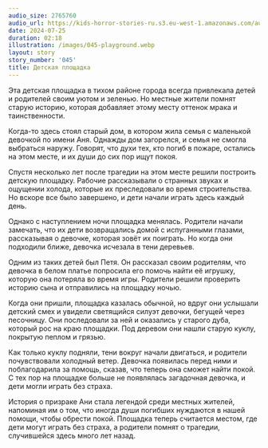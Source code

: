 ```yaml
---
audio_size: 2765760
audio_url: https://kids-horror-stories-ru.s3.eu-west-1.amazonaws.com/audio/045-playground.mp3
date: 2024-07-25
duration: 02:18
illustration: /images/045-playground.webp
layout: story
story_number: '045'
title: Детская площадка
---
```


Эта детская площадка в тихом районе города всегда привлекала детей и родителей своим уютом и зеленью. Но местные жители помнят старую историю, которая добавляет этому месту оттенок мрака и таинственности.

Когда-то здесь стоял старый дом, в котором жила семья с маленькой девочкой по имени Аня. Однажды дом загорелся, и семья не смогла выбраться наружу. Говорят, что духи тех, кто погиб в пожаре, остались на этом месте, и их души до сих пор ищут покоя.

Спустя несколько лет после трагедии на этом месте решили построить детскую площадку. Рабочие рассказывали о странных звуках и ощущении холода, которые их преследовали во время строительства. Но вскоре все было завершено, и дети начали играть здесь каждый день.

Однако с наступлением ночи площадка менялась. Родители начали замечать, что их дети возвращались домой с испуганными глазами, рассказывая о девочке, которая зовёт их поиграть. Но когда они подходили ближе, девочка исчезала в тени деревьев.

Одним из таких детей был Петя. Он рассказал своим родителям, что девочка в белом платье попросила его помочь найти её игрушку, которую она потеряла во время игры. Родители решили проверить историю сына и отправились на площадку ночью.

Когда они пришли, площадка казалась обычной, но вдруг они услышали детский смех и увидели светящийся силуэт девочки, бегущей через песочницу. Они последовали за ней и оказались у старого дуба, который рос на краю площадки. Под деревом они нашли старую куклу, покрытую пеплом и грязью.

Как только куклу подняли, тени вокруг начали двигаться, и родители почувствовали холодный ветер. Девочка появилась перед ними и поблагодарила за помощь, сказав, что теперь она сможет найти покой. С тех пор на площадке больше не появлялась загадочная девочка, и дети могли играть без страха.

История о призраке Ани стала легендой среди местных жителей, напоминая им о том, что иногда души погибших нуждаются в нашей помощи, чтобы обрести покой. Площадка теперь считается местом, где дети могут играть без страха, а родители помнят о трагедии, случившейся здесь много лет назад.